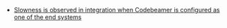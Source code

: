 * [Slowness is observed in integration when Codebeamer is configured as one of the end systems](./codebeamer/thread-goes-to-sleep-codebeamer.md)
